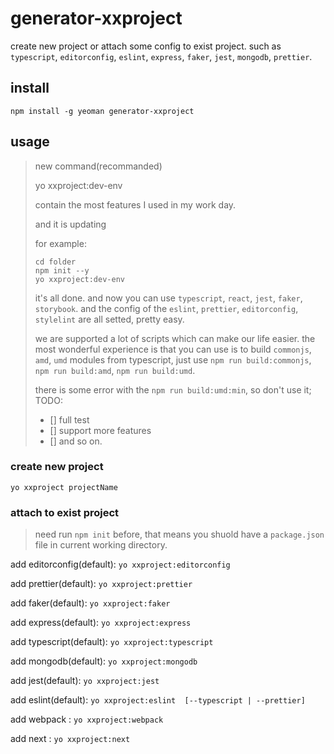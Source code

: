 # generator-xxproject
create new project or attach some config to exist project.
such as `typescript`, `editorconfig`, `eslint`, `express`, `faker`, `jest`, `mongodb`, `prettier`.

## install
`npm install -g yeoman generator-xxproject`

## usage

> new command(recommanded)
> 
> yo xxproject:dev-env
> 
> contain the most features I used in my work day.
> 
> and it is updating
>
> for example:
> ```
> cd folder
> npm init --y
> yo xxproject:dev-env
> ```
> it's all done.
> and now you can use `typescript`, `react`, `jest`, `faker`, `storybook`. and the config of the `eslint`, `prettier`, `editorconfig`, `stylelint` are all setted, pretty easy.
> 
> we are supported a lot of scripts which can make our life easier. the most wonderful experience is that you can use is to build `commonjs`, `amd`, `umd` modules from typescript, just use `npm run build:commonjs`, `npm run build:amd`, `npm run build:umd`.
>
> there is some error with the `npm run build:umd:min`, so don't use it;
> TODO:
> - [] full test
> - [] support more features
> - [] and so on. 

### create new project
`yo xxproject projectName`

### attach to exist project
> need run `npm init` before, that means you shuold have a `package.json` file in current working directory.

add editorconfig(default): `yo xxproject:editorconfig`

add prettier(default): `yo xxproject:prettier`

add faker(default): `yo xxproject:faker`

add express(default): `yo xxproject:express`

add typescript(default): `yo xxproject:typescript`

add mongodb(default): `yo xxproject:mongodb`

add jest(default): `yo xxproject:jest`

add eslint(default): `yo xxproject:eslint  [--typescript | --prettier]`

add webpack : `yo xxproject:webpack`

add next : `yo xxproject:next`
